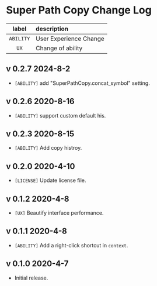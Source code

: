 # **Super Path Copy Change Log**

|   label   | description            |
| :-------: | :--------------------- |
| `ABILITY` | User Experience Change |
|   `UX`    | Change of ability      |

## v 0.2.7 2024-8-2
- `[ABILITY]` add "SuperPathCopy.concat_symbol" setting.

## v 0.2.6 2020-8-16

- `[ABILITY]` support custom default his.

## v 0.2.3 2020-8-15

- `[ABILITY]` Add copy histroy.

## v 0.2.0 2020-4-10

- `[LICENSE]` Update license file.

## v 0.1.2 2020-4-8

- `[UX]` Beautify interface performance.

## v 0.1.1 2020-4-8

- `[ABILITY]` Add a right-click shortcut in `context`.

## v 0.1.0 2020-4-7

- Initial release.